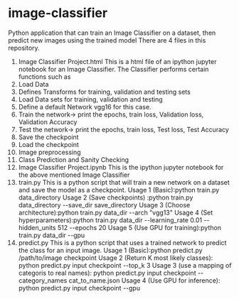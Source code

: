 # image-classifier
Python application that can train an Image Classifier on a dataset, then predict new images using the trained model
There are 4 files in this repository.
1. Image Classifier Project.html
  This is a html file of an ipython jupyter notebook for an Image Classifier. The Classifier performs certain functions such as
  1. Load Data
  2. Defines Transforms for training, validation and testing sets
  3. Load Data sets for training, validation and testing
  4. Define a default Network vgg16 for this case.
  5. Train the network-> print the epochs, train loss, Validation loss, Validation Accuracy
  6. Test the network->  print the epochs, train loss, Test loss, Test Accuracy
  7. Save the checkpoint
  8. Load the checkpoint
  9. Image preprocessing
  10. Class Prediction and Sanity Checking
2. Image Classifier Project.ipynb
  This is the ipython jupyter notebook for the above mentioned Image Classifier
3. train.py
  This is a python script that will train a new network on a dataset and save the model as a checkpoint.
  Usage 1 (Basic):python train.py data_directory
  Usage 2 (Save checkpoints) :python train.py data_directory --save_dir save_directory
  Usage 3 (Choose architecture):python train.py data_dir --arch "vgg13"
  Usage 4 (Set hyperparameters):python train.py data_dir --learning_rate 0.01 --hidden_units 512 --epochs 20
  Usage 5 (Use GPU for training):python train.py data_dir --gpu
4. predict.py
 This is a python script that uses a trained network to predict the class for an input image.
  Usage 1 (Basic):python predict.py /path/to/image checkpoint
  Usage 2 (Return K most likely classes): python predict.py input checkpoint --top_k 3
  Usage 3 (use a mapping of categoris to real names): python predict.py input checkpoint --category_names cat_to_name.json
  Usage 4 (Use GPU for inference): python predict.py input checkpoint --gpu
